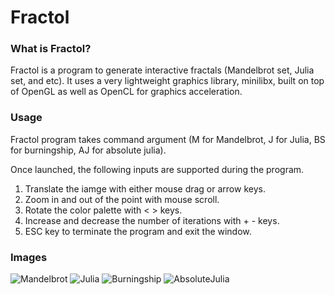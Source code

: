 # Fractol

### What is Fractol?
Fractol is a program to generate interactive fractals (Mandelbrot set, Julia set, and etc).
It uses a very lightweight graphics library, minilibx, built on top of OpenGL as well as OpenCL for graphics acceleration.


### Usage
Fractol program takes command argument (M for Mandelbrot, J for Julia, BS for burningship, AJ for absolute julia).

Once launched, the following inputs are supported during the program.
1. Translate the iamge with either mouse drag or arrow keys.
2. Zoom in and out of the point with mouse scroll.
3. Rotate the color palette with < > keys.
4. Increase and decrease the number of iterations with + - keys.
5. ESC key to terminate the program and exit the window.

### Images

![Mandelbrot](http://i.imgur.com/vLyfjll.png)
![Julia](http://i.imgur.com/sCNXD87.png)
![Burningship](http://i.imgur.com/snRLjgV.png)
![AbsoluteJulia](http://i.imgur.com/FpiyCZY.png)
